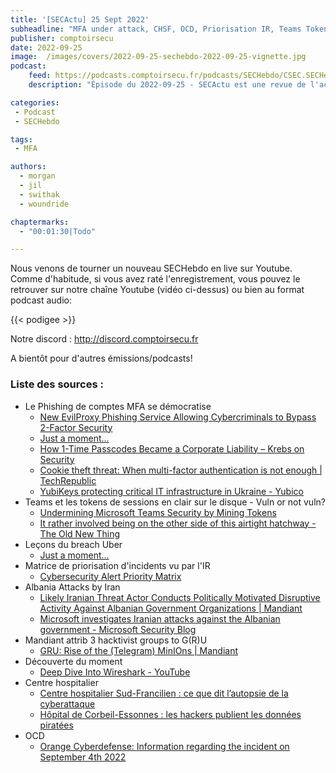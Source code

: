 ```yaml
---
title: '[SECActu] 25 Sept 2022'
subheadline: "MFA under attack, CHSF, OCD, Priorisation IR, Teams Tokens, Albanie, etc."
publisher: comptoirsecu
date: 2022-09-25
image:  /images/covers/2022-09-25-sechebdo-2022-09-25-vignette.jpg
podcast:
    feed: https://podcasts.comptoirsecu.fr/podcasts/SECHebdo/CSEC.SECHebdo.2022-09-25.m4a
    description: "Épisode du 2022-09-25 - SECActu est une revue de l'actualité cybersécurité réalisée en live sur Youtube, en général une fois par mois."

categories:
 - Podcast
 - SECHebdo

tags:
 - MFA

authors:
  - morgan
  - jil
  - swithak
  - woundride

chaptermarks:
  - "00:01:30|Todo"

---
```


Nous venons de tourner un nouveau SECHebdo en live sur Youtube. Comme d'habitude, si vous avez raté l'enregistrement, vous pouvez le retrouver sur notre chaîne Youtube (vidéo ci-dessus) ou bien au format podcast audio:

{{< podigee >}}

Notre discord : <http://discord.comptoirsecu.fr>

A bientôt pour d'autres émissions/podcasts!

### Liste des sources :

*  Le Phishing de comptes MFA se démocratise
    * [New EvilProxy Phishing Service Allowing Cybercriminals to Bypass 2-Factor Security](https://thehackernews.com/2022/09/new-evilproxy-phishing-service-allowing.html)
    * [Just a moment...](https://www.bleepingcomputer.com/news/security/new-evilproxy-service-lets-all-hackers-use-advanced-phishing-tactics/)
    * [How 1-Time Passcodes Became a Corporate Liability – Krebs on Security](https://krebsonsecurity.com/2022/08/how-1-time-passcodes-became-a-corporate-liability/)
    * [Cookie theft threat: When multi-factor authentication is not enough | TechRepublic](https://www.techrepublic.com/article/cookie-theft-threat-when-multi-factor-authentication-is-not-enough/)
    * [YubiKeys protecting critical IT infrastructure in Ukraine - Yubico](https://www.yubico.com/blog/yubikeys-protecting-critical-it-infrastructure-in-ukraine/)
*  Teams et les tokens de sessions en clair sur le disque  - Vuln or not vuln?
    * [Undermining Microsoft Teams Security by Mining Tokens](https://www.vectra.ai/blogpost/undermining-microsoft-teams-security-by-mining-tokens)
    * [It rather involved being on the other side of this airtight hatchway - The Old New Thing](https://devblogs.microsoft.com/oldnewthing/20060508-22/?p=31283)
*  Leçons du breach Uber
    * [Just a moment...](https://www.bleepingcomputer.com/news/security/uber-hacked-internal-systems-breached-and-vulnerability-reports-stolen/)
*  Matrice de priorisation d'incidents vu par l'IR
    * [Cybersecurity Alert Priority Matrix](https://blog.joshlemon.com.au/cybersecurity-alert-priority-matrix-92a20fe8d955)
*  Albania Attacks by Iran
    * [Likely Iranian Threat Actor Conducts Politically Motivated Disruptive Activity Against Albanian Government Organizations | Mandiant](https://www.mandiant.com/resources/blog/likely-iranian-threat-actor-conducts-politically-motivated-disruptive-activity-against)
    * [Microsoft investigates Iranian attacks against the Albanian government - Microsoft Security Blog](https://www.microsoft.com/security/blog/2022/09/08/microsoft-investigates-iranian-attacks-against-the-albanian-government/)
*  Mandiant attrib 3 hacktivist groups to G(R)U
    * [GRU: Rise of the (Telegram) MinIOns | Mandiant](https://www.mandiant.com/resources/blog/gru-rise-telegram-minions)
*  Découverte du moment
    * [Deep Dive Into Wireshark - YouTube](https://m.youtube.com/playlist?list=PLBNtagSCmDWyUcCsdq7m5ljKYDYTNG9R1)
*  Centre hospitalier
    * [Centre hospitalier Sud-Francilien : ce que dit l’autopsie de la cyberattaque](https://www.lemagit.fr/actualites/252524725/Centre-hospitalier-Sud-Francilien-ce-que-dit-lautopsie-de-la-cyberattaque)
    * [Hôpital de Corbeil-Essonnes : les hackers publient les données piratées](https://www.francetvinfo.fr/internet/securite-sur-internet/cyberattaques/hopital-de-corbeil-essonnes-les-hackers-publient-les-donnees-piratees_5380585.html)
*  OCD
    * [Orange Cyberdefense: Information regarding the incident on September 4th 2022](https://www.orangecyberdefense.com/global/news/orange-cyberdefense/information-regarding-the-incident-on-september-4th-2022)
